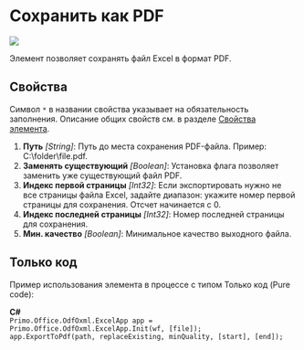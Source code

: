 # Сохранить как PDF

![](../../../resources/basic/myoffice/table/Cropped-SaveAsPDF.png)

Элемент позволяет сохранять файл Excel в формат PDF.

## Свойства
Символ `*` в названии свойства указывает на обязательность заполнения. Описание общих свойств см. в разделе [Свойства элемента](https://docs.primo-rpa.ru/primo-rpa/primo-studio/process/elements#svoistva-elementa).

1. **Путь** *[String]*: Путь до места сохранения PDF-файла. Пример: С:\folder\file.pdf.
2. **Заменять существующий** *[Boolean]*: Установка флага позволяет заменить уже существующий файл PDF.  
3. **Индекс первой страницы** *[Int32]*: Если экспортировать нужно не все страницы файла Excel, задайте диапазон: укажите номер первой страницы для сохранения. Отсчет начинается с 0.
4. **Индекс последней страницы** *[Int32]*: Номер последней страницы для сохранения.
5. **Мин. качество** *[Boolean]*: Минимальное качество выходного файла.                                  

## Только код
Пример использования элемента в процессе с типом Только код (Pure code):  

**C#**  
`Primo.Office.OdfOxml.ExcelApp app = Primo.Office.OdfOxml.ExcelApp.Init(wf, [file]);`  
`app.ExportToPdf(path, replaceExisting, minQuality, [start], [end]);`
